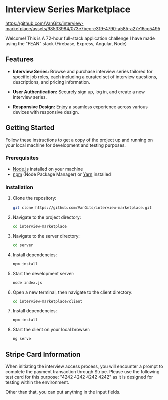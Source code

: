 # Interview Series Marketplace

https://github.com/VanGits/interview-marketplace/assets/98533984/073e7bec-e319-4790-a585-a27e16cc5495

Welcome! This is A 72-hour full-stack application challenge I have made using the "FEAN" stack (Firebase, Express, Angular, Node)

## Features

- **Interview Series:** Browse and purchase interview series tailored for specific job roles, each including a curated set of interview questions, descriptions, and pricing information.

- **User Authentication:** Securely sign up, log in, and create a new interview series.

- **Responsive Design:** Enjoy a seamless experience across various devices with responsive design.

## Getting Started

Follow these instructions to get a copy of the project up and running on your local machine for development and testing purposes.

### Prerequisites

- [Node.js](https://nodejs.org/) installed on your machine
- [npm](https://www.npmjs.com/) (Node Package Manager) or [Yarn](https://yarnpkg.com/) installed

### Installation

1. Clone the repository:
   ```bash
   git clone https://github.com/VanGits/interview-marketplace.git
   ```

2. Navigate to the project directory:
   ```bash
   cd interview-marketplace
   ```
3. Navigate to the server directory:
   ```bash
   cd server
   ```

4. Install dependencies:
   ```bash
   npm install
   ```

4. Start the development server:
   ```bash
   node index.js
   ```

5. Open a new terminal, then navigate to the client directory:
   ```bash
   cd interview-marketplace/client
   ```
6. Install dependencies:
   ```bash
   npm install
   ```
7. Start the client on your local browser:
   ```bash
   ng serve
   ```

## Stripe Card Information

When initiating the interview access process, you will encounter a prompt to complete the payment transaction through Stripe. Please use the following test card for this purpose: "4242 4242 4242 4242" as it is designed for testing within the environment.

Other than that, you can put anything in the input fields.


